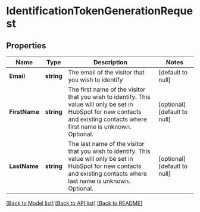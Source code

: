 # IdentificationTokenGenerationRequest

## Properties
Name | Type | Description | Notes
------------ | ------------- | ------------- | -------------
**Email** | **string** | The email of the visitor that you wish to identify | [default to null]
**FirstName** | **string** | The first name of the visitor that you wish to identify. This value will only be set in HubSpot for new contacts and existing contacts where first name is unknown. Optional. | [optional] [default to null]
**LastName** | **string** | The last name of the visitor that you wish to identify. This value will only be set in HubSpot for new contacts and existing contacts where last name is unknown. Optional. | [optional] [default to null]

[[Back to Model list]](../README.md#documentation-for-models) [[Back to API list]](../README.md#documentation-for-api-endpoints) [[Back to README]](../README.md)

